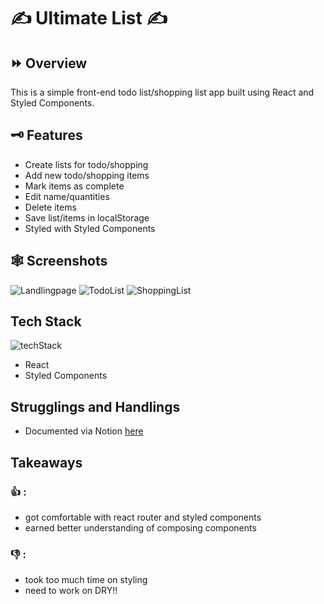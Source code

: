 # ✍️ Ultimate List ✍️

## ⏩ Overview
This is a simple front-end todo list/shopping list app built using React and Styled Components.

## 🗝️ Features
- Create lists for todo/shopping
- Add new todo/shopping items
- Mark items as complete
- Edit name/quantities
- Delete items
- Save list/items in localStorage
- Styled with Styled Components

## 🕸️ Screenshots
![Landlingpage](https://imgur.com/kzsol8G.png)
![TodoList](https://imgur.com/zy2ing9.png)
![ShoppingList](https://imgur.com/QdmM0tS.png)

## Tech Stack
![techStack](https://imgur.com/S9LD41o.png)
- React 
- Styled Components

## Strugglings and Handlings
- Documented via Notion [here](https://gray-push-d44.notion.site/React-dictionary-app-9ad1cb892f0647d7b8b8e295cd582587)
## Takeaways
### 👍 : 
 - got comfortable with react router and styled components
 - earned better understanding of composing components
 
### 👎 :
 - took too much time on styling
 - need to work on DRY!!
 

